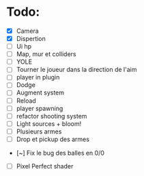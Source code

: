 # Todo:
- [x] Camera
- [x] Dispertion
- [ ] Ui hp
- [ ] Map, mur et colliders
- [ ] YOLE
- [ ] Tourner le joueur dans la direction de l'aim
- [ ] player in plugin
- [ ] Dodge
- [ ] Augment system
- [ ] Reload
- [ ] player spawning
- [ ] refactor shooting system
- [ ] Light sources + bloom!
- [ ] Plusieurs armes
- [ ] Drop et pickup des armes
- [~] Fix le bug des balles en 0/0
- [ ] Pixel Perfect shader
